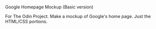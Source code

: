 Google Homepage Mockup (Basic version)

For The Odin Project. Make a mockup of Google's home page. Just the HTML/CSS portions.
